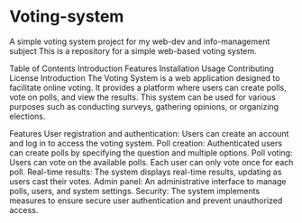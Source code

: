 # Voting-system
A simple voting system project for my web-dev and info-management subject
This is a repository for a simple web-based voting system.

Table of Contents
Introduction
Features
Installation
Usage
Contributing
License
Introduction
The Voting System is a web application designed to facilitate online voting. It provides a platform where users can create polls, vote on polls, and view the results. This system can be used for various purposes such as conducting surveys, gathering opinions, or organizing elections.

Features
User registration and authentication: Users can create an account and log in to access the voting system.
Poll creation: Authenticated users can create polls by specifying the question and multiple options.
Poll voting: Users can vote on the available polls. Each user can only vote once for each poll.
Real-time results: The system displays real-time results, updating as users cast their votes.
Admin panel: An administrative interface to manage polls, users, and system settings.
Security: The system implements measures to ensure secure user authentication and prevent unauthorized access.
